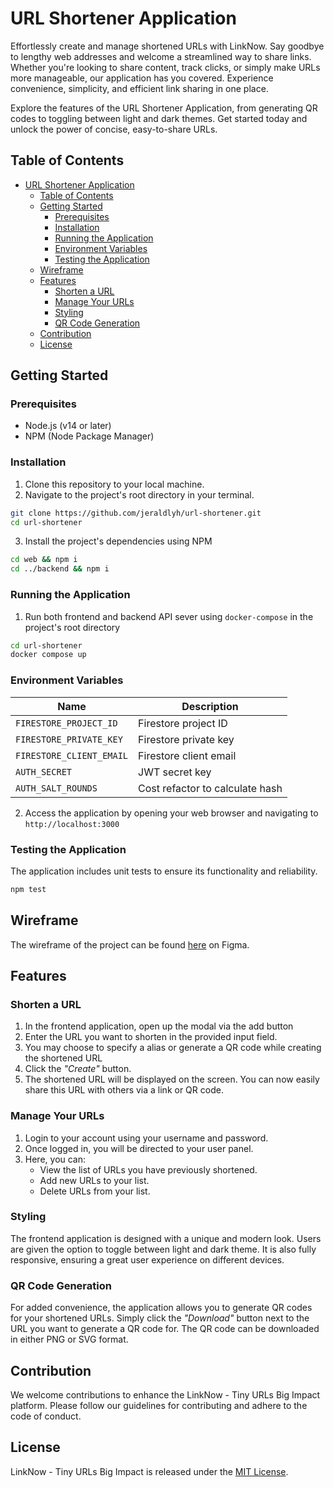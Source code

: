 # URL Shortener Application

Effortlessly create and manage shortened URLs with LinkNow. Say goodbye to lengthy web addresses and welcome a streamlined way to share links. Whether you're looking to share content, track clicks, or simply make URLs more manageable, our application has you covered. Experience convenience, simplicity, and efficient link sharing in one place.

Explore the features of the URL Shortener Application, from generating QR codes to toggling between light and dark themes. Get started today and unlock the power of concise, easy-to-share URLs.

## Table of Contents

- [URL Shortener Application](#url-shortener-application)
  - [Table of Contents](#table-of-contents)
  - [Getting Started](#getting-started)
    - [Prerequisites](#prerequisites)
    - [Installation](#installation)
    - [Running the Application](#running-the-application)
    - [Environment Variables](#environment-variables)
    - [Testing the Application](#testing-the-application)
  - [Wireframe](#wireframe)
  - [Features](#features)
    - [Shorten a URL](#shorten-a-url)
    - [Manage Your URLs](#manage-your-urls)
    - [Styling](#styling)
    - [QR Code Generation](#qr-code-generation)
  - [Contribution](#contribution)
  - [License](#license)

## Getting Started

### Prerequisites

- Node.js (v14 or later)
- NPM (Node Package Manager)

### Installation

1. Clone this repository to your local machine.
2. Navigate to the project's root directory in your terminal.

```bash
git clone https://github.com/jeraldlyh/url-shortener.git
cd url-shortener
```

3. Install the project's dependencies using NPM

```bash
cd web && npm i
cd ../backend && npm i
```

### Running the Application

1. Run both frontend and backend API sever using `docker-compose` in the project's root directory

```bash
cd url-shortener
docker compose up
```

### Environment Variables

| Name                     | Description                     |
| ------------------------ | ------------------------------- |
| `FIRESTORE_PROJECT_ID`   | Firestore project ID            |
| `FIRESTORE_PRIVATE_KEY`  | Firestore private key           |
| `FIRESTORE_CLIENT_EMAIL` | Firestore client email          |
| `AUTH_SECRET`            | JWT secret key                  |
| `AUTH_SALT_ROUNDS`       | Cost refactor to calculate hash |

2. Access the application by opening your web browser and navigating to `http://localhost:3000`

### Testing the Application

The application includes unit tests to ensure its functionality and reliability.

```bash
npm test
```

## Wireframe

The wireframe of the project can be found [here](https://www.figma.com/file/f9iTtOX5iZpeqk1uS1OhmD/Govtech-DCube?type=design&node-id=1%3A65&mode=design&t=IhvVEU0WzCIelBHp-1) on Figma.

## Features

### Shorten a URL

1. In the frontend application, open up the modal via the add button
2. Enter the URL you want to shorten in the provided input field.
3. You may choose to specify a alias or generate a QR code while creating the shortened URL
4. Click the _"Create"_ button.
5. The shortened URL will be displayed on the screen. You can now easily share this URL with others via a link or QR code.

### Manage Your URLs

1. Login to your account using your username and password.
2. Once logged in, you will be directed to your user panel.
3. Here, you can:
   - View the list of URLs you have previously shortened.
   - Add new URLs to your list.
   - Delete URLs from your list.

### Styling

The frontend application is designed with a unique and modern look. Users are given the option to toggle between light and dark theme. It is also fully responsive, ensuring a great user experience on different devices.

### QR Code Generation

For added convenience, the application allows you to generate QR codes for your shortened URLs. Simply click the _"Download"_ button next to the URL you want to generate a QR code for. The QR code can be downloaded in either PNG or SVG format.

## Contribution

We welcome contributions to enhance the LinkNow - Tiny URLs Big Impact platform. Please follow our guidelines for contributing and adhere to the code of conduct.

## License

LinkNow - Tiny URLs Big Impact is released under the [MIT License](LICENSE).
